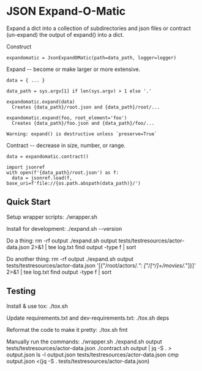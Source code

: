 # JSON Expand-O-Matic

Expand a dict into a collection of subdirectories and json files or contract (un-expand) the output of expand() into a dict.

Construct

    expandomatic = JsonExpandOMatic(path=data_path, logger=logger)

Expand -- become or make larger or more extensive.

    data = { ... }

    data_path = sys.argv[1] if len(sys.argv) > 1 else '.'

    expandomatic.expand(data)
      Creates {data_path}/root.json and {data_path}/root/...

    expandomatic.expand(foo, root_element='foo')
      Creates {data_path}/foo.json and {data_path}/foo/...

    Warning: expand() is destructive unless `preserve=True`

Contract -- decrease in size, number, or range.

    data = expandomatic.contract()

    import jsonref
    with open(f'{data_path}/root.json') as f:
      data = jsonref.load(f, base_uri=f'file://{os.path.abspath(data_path)}/')

## Quick Start

Setup wrapper scripts:
  ./wrapper.sh

Install for development:
  ./expand.sh --version

Do a thing:
  rm -rf output
  ./expand.sh output tests/testresources/actor-data.json 2>&1 | tee log.txt
  find output -type f | sort

Do another thing:
  rm -rf output
  ./expand.sh output tests/testresources/actor-data.json '[{"/root/actors/.*": ["/[^/]+/movies/.*"]}]' 2>&1 | tee log.txt
  find output -type f | sort

## Testing

Install & use tox:
  ./tox.sh

Update requirements.txt and dev-requirements.txt:
  ./tox.sh deps

Reformat the code to make it pretty:
  ./tox.sh fmt

Manually run the commands:
  ./wrapper.sh
  ./expand.sh output tests/testresources/actor-data.json
  ./contract.sh output | jq -S . > output.json
  ls -l output.json tests/testresources/actor-data.json
  cmp output.json <(jq -S . tests/testresources/actor-data.json)
